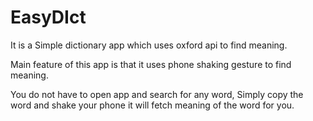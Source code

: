 # EasyDIct
It is a Simple dictionary app which uses oxford api to find meaning.

Main feature of this app is that it uses phone shaking gesture to find meaning.

You do not have to open app and search for any word, Simply copy the word and shake your phone it will fetch meaning of the word for you.

